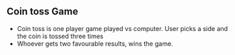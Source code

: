 ## Coin toss Game

* Coin toss is one player game played vs computer. User picks a side and the coin is tossed three times
* Whoever gets two favourable results, wins the game.
